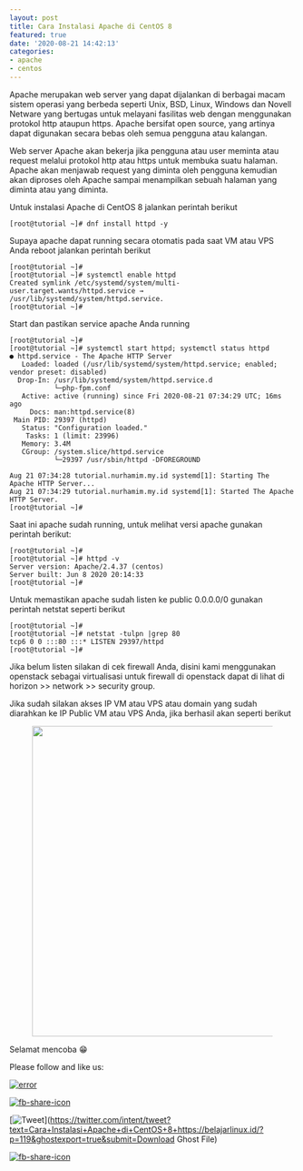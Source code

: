 ```yaml
---
layout: post
title: Cara Instalasi Apache di CentOS 8
featured: true
date: '2020-08-21 14:42:13'
categories:
- apache
- centos
---
```


Apache merupakan web server yang dapat dijalankan di berbagai macam sistem operasi yang berbeda seperti Unix, BSD, Linux, Windows dan Novell Netware yang bertugas untuk melayani fasilitas web dengan menggunakan protokol http ataupun https. Apache bersifat open source, yang artinya dapat digunakan secara bebas oleh semua pengguna atau kalangan.

Web server Apache akan bekerja jika pengguna atau user meminta atau request melalui protokol http atau https untuk membuka suatu halaman. Apache akan menjawab request yang diminta oleh pengguna kemudian akan diproses oleh Apache sampai menampilkan sebuah halaman yang diminta atau yang diminta.

Untuk instalasi Apache di CentOS 8 jalankan perintah berikut

    [root@tutorial ~]# dnf install httpd -y

Supaya apache dapat running secara otomatis pada saat VM atau VPS Anda reboot jalankan perintah berikut

    [root@tutorial ~]#
    [root@tutorial ~]# systemctl enable httpd
    Created symlink /etc/systemd/system/multi-user.target.wants/httpd.service → /usr/lib/systemd/system/httpd.service.
    [root@tutorial ~]#

Start dan pastikan service apache Anda running

    [root@tutorial ~]#
    [root@tutorial ~]# systemctl start httpd; systemctl status httpd
    ● httpd.service - The Apache HTTP Server
       Loaded: loaded (/usr/lib/systemd/system/httpd.service; enabled; vendor preset: disabled)
      Drop-In: /usr/lib/systemd/system/httpd.service.d
               └─php-fpm.conf
       Active: active (running) since Fri 2020-08-21 07:34:29 UTC; 16ms ago
         Docs: man:httpd.service(8)
     Main PID: 29397 (httpd)
       Status: "Configuration loaded."
        Tasks: 1 (limit: 23996)
       Memory: 3.4M
       CGroup: /system.slice/httpd.service
               └─29397 /usr/sbin/httpd -DFOREGROUND
    
    Aug 21 07:34:28 tutorial.nurhamim.my.id systemd[1]: Starting The Apache HTTP Server...
    Aug 21 07:34:29 tutorial.nurhamim.my.id systemd[1]: Started The Apache HTTP Server.
    [root@tutorial ~]#

Saat ini apache sudah running, untuk melihat versi apache gunakan perintah berikut:

    [root@tutorial ~]#
    [root@tutorial ~]# httpd -v
    Server version: Apache/2.4.37 (centos)
    Server built: Jun 8 2020 20:14:33
    [root@tutorial ~]#

Untuk memastikan apache sudah listen ke public 0.0.0.0/0 gunakan perintah netstat seperti berikut

    [root@tutorial ~]#
    [root@tutorial ~]# netstat -tulpn |grep 80
    tcp6 0 0 :::80 :::* LISTEN 29397/httpd
    [root@tutorial ~]#

Jika belum listen silakan di cek firewall Anda, disini kami menggunakan openstack sebagai virtualisasi untuk firewall di openstack dapat di lihat di horizon \>\> network \>\> security group.

Jika sudah silakan akses IP VM atau VPS atau domain yang sudah diarahkan ke IP Public VM atau VPS Anda, jika berhasil akan seperti berikut

<figure class="wp-block-image size-large"><img loading="lazy" width="1024" height="546" src="/content/images/wordpress/2020/08/image-24-1024x546.png" alt="" class="wp-image-120" srcset="/content/images/wordpress/2020/08/image-24-1024x546.png 1024w, /content/images/wordpress/2020/08/image-24-300x160.png 300w, /content/images/wordpress/2020/08/image-24-768x410.png 768w, /content/images/wordpress/2020/08/image-24.png 1365w" sizes="(max-width: 1024px) 100vw, 1024px"></figure>

Selamat mencoba 😁

Please follow and like us:

[![error](/wp-content/plugins/ultimate-social-media-icons/images/follow_subscribe.png)](https://api.follow.it/widgets/icon/VHc3d1lpVGdwRnE5QnV0eERCNUx5RCtvTTVoUkNYS3NNRmd5eVhlQW9tNXRHS3VTbGh6Y0NybkRJRS8zSGpjRDVZb1ZGMlNTSEpJYUpuZzZqNzdnd3VSN3dwM2VlQTF6ejJEaGV5UGRUbnlEcHFNd3luYTV4ZTZtUGowVWI2Q2x8M2kzdnBEeUIrUk5xOFI5TXZ3cHF3bFNQRkRJSGhUNGdrRFd0TlNtdE1OWT0=/OA==/)

[![fb-share-icon](/wp-content/plugins/ultimate-social-media-icons/images/visit_icons/fbshare_bck.png "Facebook Share")](https://www.facebook.com/sharer/sharer.php?u=https%3A%2F%2Fbelajarlinux.id%2F%3Fp%3D119%26ghostexport%3Dtrue%26submit%3DDownload+Ghost+File)

[![Tweet](/wp-content/plugins/ultimate-social-media-icons/images/visit_icons/en_US_Tweet.svg "Tweet")](https://twitter.com/intent/tweet?text=Cara+Instalasi+Apache+di+CentOS+8+https://belajarlinux.id/?p=119&ghostexport=true&submit=Download Ghost File)

[![fb-share-icon](/wp-content/plugins/ultimate-social-media-icons/images/share_icons/Pinterest_Save/en_US_save.svg "Pin Share")](#)

<!--kg-card-end: html-->